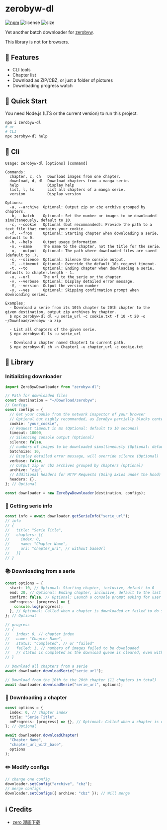 # zerobyw-dl

[![npm](https://img.shields.io/npm/v/zerobyw-dl.svg)](https://www.npmjs.com/package/zerobyw-dl)
![license](https://img.shields.io/npm/l/zerobyw-dl.svg)
![size](https://img.shields.io/github/repo-size/yinyanfr/zerobyw-dl)

Yet another batch downloader for [zerobyw](https://zerobyw.github.io/).

This library is not for browsers.

## :star2: Features

- CLI tools
- Chapter list
- Download as ZIP/CBZ, or just a folder of pictures
- Downloading progress watch

## :green_book: Quick Start

You need Node.js (LTS or the current version) to run this project.

```bash
npm i zerobyw-dl
# or
# CLI
npx zerobyw-dl help
```

## :wrench: Cli

```
Usage: zerobyw-dl [options] [command]

Commands:
  chapter, c, ch   Download images from one chapter.
  download, d, dl  Download chapters from a manga serie.
  help             Display help
  list, l, ls      List all chapters of a manga serie.
  version          Display version

Options:
  -a, --archive  Optional: Output zip or cbz archive grouped by chapters.
  -b, --batch    Optional: Set the number or images to be downloaded simultaneously, default to 10.
  -c, --cookie   Optional (but recommanded): Provide the path to a text file that contains your cookie.
  -f, --from     Optional: Starting chapter when downloading a serie, default to 0.
  -h, --help     Output usage information
  -n, --name     The name to the chapter, not the title for the serie.
  -o, --output   Optional: The path where downloaded files are saved (default to .).
  -s, --slience  Optional: Silence the console output.
  -T, --timeout  Optional: Override the default 10s request timeout.
  -t, --to       Optional: Ending chapter when downloading a serie, defaults to chapter.length - 1.
  -u, --url      The url to the serie or the chapter.
  -v, --verbose  Optional: Display detailed error message.
  -V, --version  Output the version number
  -y, --yes      Optional: Skipping confirmation prompt when downloading series.

Examples:
  - Download a serie from its 10th chapter to 20th chapter to the given destination, output zip archives by chapter.
  $ npx zerobyw-dl dl -u serie_url -c cookie.txt -f 10 -t 20 -o ~/Download/zerobyw -a zip

  - List all chapters of the given serie.
  $ npx zerobyw-dl ls -u serie_url

  - Download a chapter named Chapter1 to current path.
  $ npx zerobyw-dl ch -n Chapter1 -u chapter_url -c cookie.txt
```

## :book: Library

### Initializing downloader

```typescript
import ZeroBywDownloader from "zerobyw-dl";

// Path for downloaded files
const destination = "~/Download/zerobyw";
// Configs
const configs = {
  // Get your cookie from the network inspector of your browser
  // Optional but highly recommanded, as ZeroByw partially blocks content for non-paid users
  cookie: "your_cookie",
  // Request timeout in ms (Optional: default to 10 seconds)
  timeout: 10000,
  // Silencing console output (Optional)
  silence: false,
  // numbers of images to be downloaded simultaneously (Optional: default to 10)
  batchSize: 10,
  // Display detailed error message, will override silence (Optional)
  verbose: false,
  // Output zip or cbz archives grouped by chapters (Optional)
  archive: "zip",
  // Additional headers for HTTP Requests (Using axios under the hood) (Optional)
  headers: {},
}; // Optional

const downloader = new ZeroBywDownloader(destination, configs);
```

### :scroll: Getting serie info

```typescript
const info = await downloader.getSerieInfo("serie_url");
// info
// {
//   title: "Serie Title",
//   chapters: [{
//     index: 0,
//     name: "Chapter Name",
//     uri: "chapter_uri", // without baseUrl
//   }]
// }
```

### :books: Downloading from a serie

```typescript
const options = {
  start: 10, // Optional: Starting chapter, inclusive, default to 0
  end: 20, // Optional: Ending chapter, inclusive, default to the last (length - 1)
  confirm: false, // Optional: Launch a console prompt asking for user's confirmation before starting downloading, default to false
  onProgress: (progress) => {
    console.log(progress);
  }, // Optional: Called when a chapter is downloaded or failed to do so
}; // Optional

// progress
// {
//   index: 0, // chapter index
//   name: "Chapter Name",
//   status: "completed", // or "failed"
//   failed: 1, // numbers of images failed to be downloaded
//   // status is completed as the download queue is cleared, even with failed images.
// }

// Download all chapters from a serie
await downloader.downloadSerie("serie_url");

// Download from the 10th to the 20th chapter (11 chapters in total)
await downloader.downloadSerie("serie_url", options);
```

### :bookmark: Downloading a chapter

```typescript
const options = {
  index: 0, // chapter index
  title: "Serie Title",
  onProgress: (progress) => {}, // Optional: Called when a chapter is downloaded or failed to do so, the same as in serie options
}; // Optional

await downloader.downloadChapter(
  "Chapter Name",
  "chapter_url_with_base",
  options
);
```

### :pencil2: Modify configs

```typescript
// change one config
downloader.setConfig("archive", "cbz");
// merge configs
downloader.setConfigs({ archive: "cbz" }); // Will merge
```

## :information_source: Credits

- [zero 漫画下载](https://greasyfork.org/zh-CN/scripts/459982-zero%E6%BC%AB%E7%94%BB%E4%B8%8B%E8%BD%BD)
